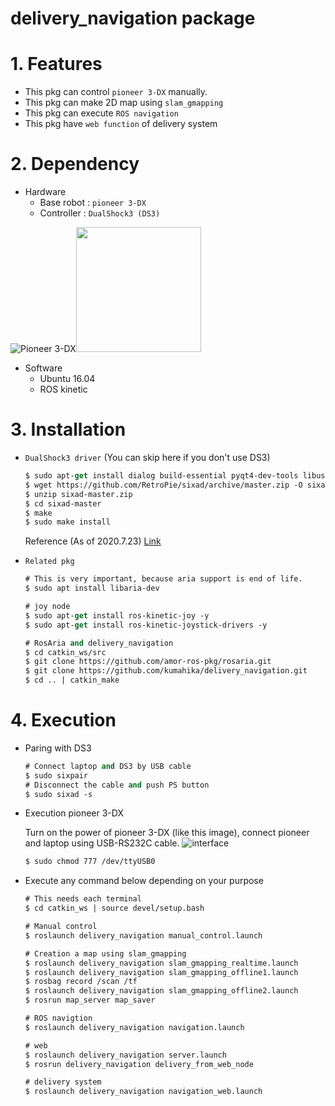 # **delivery_navigation package**

# 1. Features
- This pkg can control `pioneer 3-DX` manually.
- This pkg can make 2D map using `slam_gmapping`
- This pkg can execute `ROS navigation`
- This pkg have `web function` of delivery system

# 2. Dependency
- Hardware
  - Base robot : `pioneer 3-DX`
  - Controller : `DualShock3 (DS3)`

![Pioneer 3-DX](https://robots.ros.org/assets/img/robots/pioneer-3-dx/image.jpg)<img src="https://upload.wikimedia.org/wikipedia/commons/1/1a/PlayStation3-DualShock3.png" width=200px>

- Software
  - Ubuntu 16.04
  - ROS kinetic

# 3. Installation
- `DualShock3 driver` (You can skip here if you don't use DS3)
  ```vb
  $ sudo apt-get install dialog build-essential pyqt4-dev-tools libusb-dev libbluetooth-dev python-dbus -y
  $ wget https://github.com/RetroPie/sixad/archive/master.zip -O sixad-master.zip
  $ unzip sixad-master.zip
  $ cd sixad-master
  $ make
  $ sudo make install
  ```
  Reference (As of 2020.7.23)
  [Link](https://askubuntu.com/questions/913599/how-to-connect-dualshock-3-controller-ps3-sixaxis-gamepad-on-ubuntu-16-04)

- `Related pkg`
  ```vb
  # This is very important, because aria support is end of life.
  $ sudo apt install libaria-dev

  # joy node
  $ sudo apt-get install ros-kinetic-joy -y
  $ sudo apt-get install ros-kinetic-joystick-drivers -y

  # RosAria and delivery_navigation
  $ cd catkin_ws/src
  $ git clone https://github.com/amor-ros-pkg/rosaria.git
  $ git clone https://github.com/kumahika/delivery_navigation.git
  $ cd .. | catkin_make
  ```

# 4. Execution
- Paring with DS3
  ```vb
  # Connect laptop and DS3 by USB cable
  $ sudo sixpair
  # Disconnect the cable and push PS button
  $ sudo sixad -s
  ```

- Execution pioneer 3-DX

  Turn on the power of pioneer 3-DX (like this image), connect pioneer and laptop using USB-RS232C cable.
  ![interface](https://github.com/kumahika/delivery_navigation/tree/master/img/pioneer_interface.jpg)
  ```vb
  $ sudo chmod 777 /dev/ttyUSB0
  ```

- Execute any command below depending on your purpose
  ```vb
  # This needs each terminal
  $ cd catkin_ws | source devel/setup.bash

  # Manual control
  $ roslaunch delivery_navigation manual_control.launch

  # Creation a map using slam_gmapping
  $ roslaunch delivery_navigation slam_gmapping_realtime.launch
  $ roslaunch delivery_navigation slam_gmapping_offline1.launch
  $ rosbag record /scan /tf
  $ roslaunch delivery_navigation slam_gmapping_offline2.launch
  $ rosrun map_server map_saver

  # ROS navigtion
  $ roslaunch delivery_navigation navigation.launch

  # web
  $ roslaunch delivery_navigation server.launch
  $ rosrun delivery_navigation delivery_from_web_node

  # delivery system
  $ roslaunch delivery_navigation navigation_web.launch
  ```
